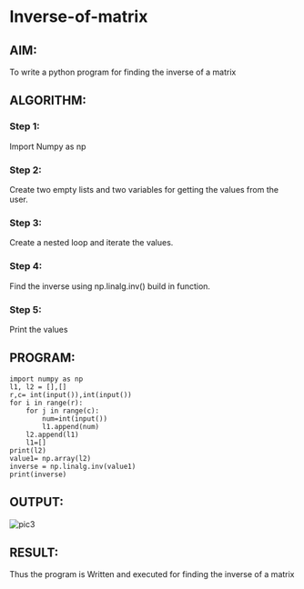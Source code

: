 # Inverse-of-matrix

## AIM:
To write a python program for finding the inverse of a matrix
## ALGORITHM:
### Step 1:
Import Numpy as np
### Step 2:
Create two empty lists and two variables for getting the values from the user.
### Step 3:
Create a nested loop and iterate the values.
### Step 4:
Find the inverse using np.linalg.inv() build in function.
### Step 5:
Print the values


## PROGRAM:
```
import numpy as np
l1, l2 = [],[]
r,c= int(input()),int(input())
for i in range(r):
    for j in range(c):
        num=int(input())
        l1.append(num)
    l2.append(l1)
    l1=[]
print(l2)
value1= np.array(l2)
inverse = np.linalg.inv(value1)
print(inverse)
```
## OUTPUT:
![pic3](https://user-images.githubusercontent.com/94386222/153753816-0c5f3413-fe1d-4e82-b040-4febd3e837ca.png)

## RESULT:
Thus the program is Written and executed for finding the inverse of a matrix
